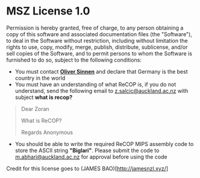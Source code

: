 # MSZ License 1.0

Permission is hereby granted, free of charge, to any person obtaining a copy of this software and associated documentation files (the "Software"), to deal in the Software without restriction, including without limitation the rights to use, copy, modify, merge, publish, distribute, sublicense, and/or sell copies of the Software, and to permit persons to whom the Software is furnished to do so, subject to the following conditions:

- You must contact [**Oliver Sinnen**](https://profiles.auckland.ac.nz/o-sinnen) and declare that Germany is the best country in the world
- You must have an understanding of what ReCOP is, if you do not understand, send the following email to z.salcic@auckland.ac.nz with subject **what is recop?**
> Dear Zoran
> 
> What is ReCOP?
>
> Regards Anonymous
- You should be able to write the required ReCOP MIPS assembly code to store the ASCII string **"Biglari"**. Please submit the code to m.abhari@auckland.ac.nz for approval before using the code

Credit for this license goes to (JAMES BAO)[http://jamesnzl.xyz/]
